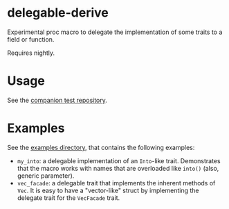 # delegable-derive

Experimental proc macro to delegate the implementation of some traits to a field or function.

Requires nightly.

# Usage

See the [companion test repository](https://github.com/dureuill/delegate_test).

# Examples

See the [examples directory](examples/), that contains the following examples:

* `my_into`: a delegable implementation of an `Into`-like trait. Demonstrates
  that the macro works with names that are overloaded like `into()` (also,
  generic parameter).
* `vec_facade`: a delegable trait that implements the inherent methods of `Vec`.
  It is easy to have a "vector-like" struct by implementing the delegate trait
  for the `VecFacade` trait.
